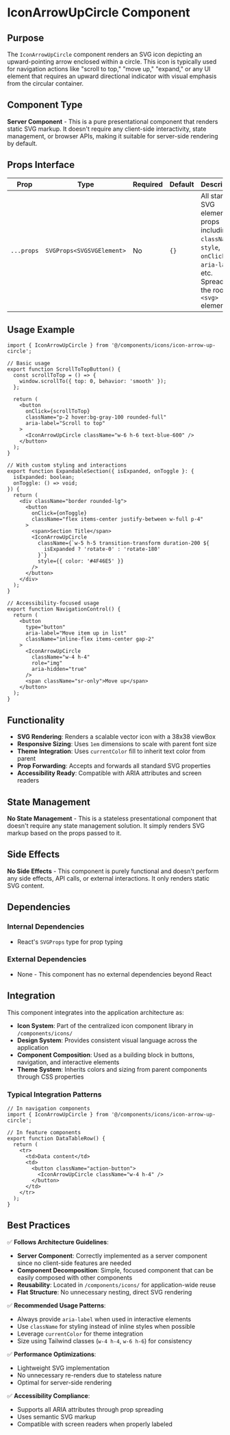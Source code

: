 # IconArrowUpCircle Component

## Purpose

The `IconArrowUpCircle` component renders an SVG icon depicting an upward-pointing arrow enclosed within a circle. This icon is typically used for navigation actions like "scroll to top," "move up," "expand," or any UI element that requires an upward directional indicator with visual emphasis from the circular container.

## Component Type

**Server Component** - This is a pure presentational component that renders static SVG markup. It doesn't require any client-side interactivity, state management, or browser APIs, making it suitable for server-side rendering by default.

## Props Interface

| Prop | Type | Required | Default | Description |
|------|------|----------|---------|-------------|
| `...props` | `SVGProps<SVGSVGElement>` | No | `{}` | All standard SVG element props including `className`, `style`, `onClick`, `aria-label`, etc. Spreads to the root `<svg>` element |

## Usage Example

```tsx
import { IconArrowUpCircle } from '@/components/icons/icon-arrow-up-circle';

// Basic usage
export function ScrollToTopButton() {
  const scrollToTop = () => {
    window.scrollTo({ top: 0, behavior: 'smooth' });
  };

  return (
    <button 
      onClick={scrollToTop}
      className="p-2 hover:bg-gray-100 rounded-full"
      aria-label="Scroll to top"
    >
      <IconArrowUpCircle className="w-6 h-6 text-blue-600" />
    </button>
  );
}

// With custom styling and interactions
export function ExpandableSection({ isExpanded, onToggle }: {
  isExpanded: boolean;
  onToggle: () => void;
}) {
  return (
    <div className="border rounded-lg">
      <button
        onClick={onToggle}
        className="flex items-center justify-between w-full p-4"
      >
        <span>Section Title</span>
        <IconArrowUpCircle 
          className={`w-5 h-5 transition-transform duration-200 ${
            isExpanded ? 'rotate-0' : 'rotate-180'
          }`}
          style={{ color: '#4F46E5' }}
        />
      </button>
    </div>
  );
}

// Accessibility-focused usage
export function NavigationControl() {
  return (
    <button
      type="button"
      aria-label="Move item up in list"
      className="inline-flex items-center gap-2"
    >
      <IconArrowUpCircle 
        className="w-4 h-4" 
        role="img"
        aria-hidden="true"
      />
      <span className="sr-only">Move up</span>
    </button>
  );
}
```

## Functionality

- **SVG Rendering**: Renders a scalable vector icon with a 38x38 viewBox
- **Responsive Sizing**: Uses `1em` dimensions to scale with parent font size
- **Theme Integration**: Uses `currentColor` fill to inherit text color from parent
- **Prop Forwarding**: Accepts and forwards all standard SVG properties
- **Accessibility Ready**: Compatible with ARIA attributes and screen readers

## State Management

**No State Management** - This is a stateless presentational component that doesn't require any state management solution. It simply renders SVG markup based on the props passed to it.

## Side Effects

**No Side Effects** - This component is purely functional and doesn't perform any side effects, API calls, or external interactions. It only renders static SVG content.

## Dependencies

### Internal Dependencies
- React's `SVGProps` type for prop typing

### External Dependencies
- None - This component has no external dependencies beyond React

## Integration

This component integrates into the application architecture as:

- **Icon System**: Part of the centralized icon component library in `/components/icons/`
- **Design System**: Provides consistent visual language across the application
- **Component Composition**: Used as a building block in buttons, navigation, and interactive elements
- **Theme System**: Inherits colors and sizing from parent components through CSS properties

### Typical Integration Patterns

```tsx
// In navigation components
import { IconArrowUpCircle } from '@/components/icons/icon-arrow-up-circle';

// In feature components
export function DataTableRow() {
  return (
    <tr>
      <td>Data content</td>
      <td>
        <button className="action-button">
          <IconArrowUpCircle className="w-4 h-4" />
        </button>
      </td>
    </tr>
  );
}
```

## Best Practices

✅ **Follows Architecture Guidelines**:
- **Server Component**: Correctly implemented as a server component since no client-side features are needed
- **Component Decomposition**: Simple, focused component that can be easily composed with other components
- **Reusability**: Located in `/components/icons/` for application-wide reuse
- **Flat Structure**: No unnecessary nesting, direct SVG rendering

✅ **Recommended Usage Patterns**:
- Always provide `aria-label` when used in interactive elements
- Use `className` for styling instead of inline styles when possible
- Leverage `currentColor` for theme integration
- Size using Tailwind classes (`w-4 h-4`, `w-6 h-6`) for consistency

✅ **Performance Optimizations**:
- Lightweight SVG implementation
- No unnecessary re-renders due to stateless nature
- Optimal for server-side rendering

✅ **Accessibility Compliance**:
- Supports all ARIA attributes through prop spreading
- Uses semantic SVG markup
- Compatible with screen readers when properly labeled
